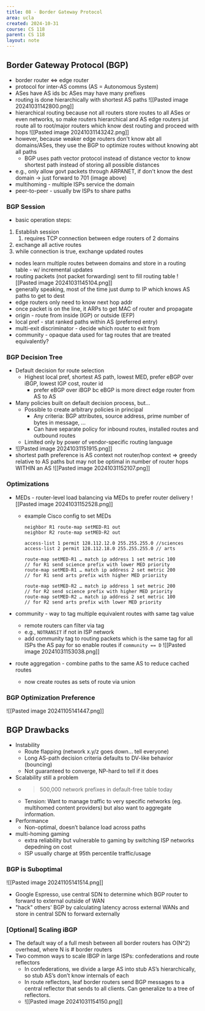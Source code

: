 ```yaml
---
title: 08 - Border Gateway Protocol
area: ucla
created: 2024-10-31
course: CS 118
parent: CS 118
layout: note
---
```

## Border Gateway Protocol (BGP)
- border router <=> edge router
- protocol for inter-AS comms (AS = Autonomous System)
- ASes have AS ids bc ASes may have many prefixes
- routing is done hierarchically with shortest AS paths ![[Pasted image 20241031142800.png]]
- hierarchical routing because not all routers store routes to all ASes or even networks, so make routers hierarchical and AS edge routers jut route all to root/major routers which know dest routing and proceed with hops ![[Pasted image 20241031143242.png]]
- however, because weaker edge routers don't know abt all domains/ASes, they use the BGP to optimize routes without knowing abt all paths
	- BGP uses path vector protocol instead of distance vector to know shortest path instead of storing all possible distances
- e.g., only allow govt packets through ARPANET, if don't know the dest domain -> just forward to 701 (image above)
- multihoming - multiple ISPs service the domain
- peer-to-peer - usually bw ISPs to share paths
### BGP Session
- basic operation steps:
1. Establish session
	1. requires TCP connection between edge routers of 2 domains
2. exchange all active routes
3. while connection is true, exchange updated routes
- nodes learn multiple routes between domains and store in a routing table - w/ incremental updates
- routing packets (not packet forwarding) sent to fill routing table
![[Pasted image 20241031145104.png]]
- generally speaking, most of the time just dump to IP which knows AS paths to get to dest
- edge routers only need to know next hop addr
- once packet is on the line, it ARPs to get MAC of router and propagate
- origin - route from inside (IGP) or outside (EFP)
- local pref - stat ranked paths within AS (preferred entry)
- multi-exit discriminator - decide which router to exit from
- community - opaque data used for tag routes that are treated equivalently?
### BGP Decision Tree
- Default decision for route selection
	- Highest local pref, shortest AS path, lowest MED, prefer eBGP over iBGP, lowest IGP cost, router id 
		- prefer eBGP over iBGP bc eBGP is more direct edge router from AS to AS
- Many policies built on default decision process, but…
	- Possible to create arbitrary policies in principal
		- Any criteria: BGP attributes, source address, prime number of bytes in message, …
		- Can have separate policy for inbound routes, installed routes and outbound routes
	- Limited only by power of vendor-specific routing language 
- ![[Pasted image 20241031151915.png]]
- shortest path preference is AS context not router/hop context => greedy relative to AS paths but may not be optimal in number of router hops WITHIN an AS ![[Pasted image 20241031152107.png]]
### Optimizations
- MEDs - router-level load balancing via MEDs to prefer router delivery ![[Pasted image 20241031152528.png]]
	- example Cisco config to set MEDs
		```
		neighbor R1 route-map setMED-R1 out  
		neighbor R2 route-map setMED-R2 out 
		
		access-list 1 permit 128.112.12.0 255.255.255.0 //sciences
		access-list 2 permit 128.112.18.0 255.255.255.0 // arts
		
		route-map setMED-R1 … match ip address 1 set metric 100 
		// for R1 send science prefix with lower MED priority
		route-map setMED-R1 … match ip address 2 set metric 200
		// for R1 send arts prefix with higher MED prioriity
		
		route-map setMED-R2 … match ip address 1 set metric 200 
		// for R2 send science prefix with higher MED priority
		route-map setMED-R2 … match ip address 2 set metric 100
		// for R2 send arts prefix with lower MED priority 
		
		```

- community - way to tag multiple equivalent routes with same tag value
	- remote routers can filter via tag
	- e.g., `NOTRANSIT` if not in ISP network
	- add community tag to routing packets which is the same tag for all ISPs the AS pay for so enable routes if `community == D` ![[Pasted image 20241031153038.png]]
- route aggregation - combine paths to the same AS to reduce cached routes
	- now create routes as sets of route via union
### BGP Optimization Preference
![[Pasted image 20241105141447.png]]

## BGP Drawbacks
- Instability
	- Route flapping (network x.y/z goes down… tell everyone)
	- Long AS-path decision criteria defaults to DV-like behavior (bouncing)
	- Not guaranteed to converge, NP-hard to tell if it does
- Scalability still a problem
	- >500,000 network prefixes in default-free table today
	- Tension: Want to manage traffic to very specific networks (eg. multihomed content providers) but also want to aggregate information.  
- Performance
	- Non-optimal, doesn’t balance load across paths 
- multi-homing gaming
	- extra reliability but vulnerable to gaming by switching ISP networks depedning on cost
	- ISP usually charge at 95th percentile traffic/usage

### BGP is Suboptimal
![[Pasted image 20241105141514.png]]
- Google Espresso, use central SDN to determine which BGP router to forward to external outside of WAN
- "hack" others' BGP by calculating latency across external WANs and store in central SDN to forward externally

### \[Optional\] Scaling iBGP
- The default way of a full mesh between all border routers has O(N^2) overhead, where N is # border routers
- Two common ways to scale IBGP in large ISPs: confederations and route reflectors
	- In confederations, we divide a large AS into stub AS’s hierarchically, so stub AS’s don’t know internals of each
	- In route reflectors, leaf border routers send BGP messages to a central reflector that sends to all clients.  Can generalize to a tree of reflectors.
	- ![[Pasted image 20241031154150.png]]


